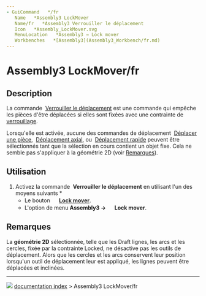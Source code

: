 ```yaml
---
- GuiCommand   */fr
   Name   *Assembly3 LockMover
   Name/fr   *Assembly3 Verrouiller le déplacement
   Icon   *Assembly_LockMover.svg‎‎
   MenuLocation   *Assembly3 → Lock mover
   Workbenches   *[Assembly3](Assembly3_Workbench/fr.md)
---
```


# Assembly3 LockMover/fr

## Description

La commande <img alt="" src=images/Assembly_LockMover.svg  style="width   *24px;"> [Verrouiller le déplacement](Assembly3_LockMover/fr.md) est une commande qui empêche les pièces d\'être déplacées si elles sont fixées avec une contrainte de <img alt="" src=images/Assembly_ConstraintLock.svg  style="width   *16px;"> [verrouillage](Assembly3_ConstraintLock/fr.md).

Lorsqu\'elle est activée, aucune des commandes de déplacement <img alt="" src=images/Assembly_Move.svg  style="width   *16px;"> [Déplacer une pièce](Assembly3_MovePart/fr.md), <img alt="" src=images/Assembly_AxialMove.svg  style="width   *16px;"> [Déplacement axial](Assembly3_AxialMove/fr.md), ou <img alt="" src=images/Assembly_QuickMove.svg  style="width   *16px;"> [Déplacement rapide](Assembly3_QuickMove/fr.md) peuvent être sélectionnés tant que la sélection en cours contient un objet fixe. Cela ne semble pas s\'appliquer à la géométrie 2D (voir [Remarques](#Remarques.md)).

## Utilisation

1.  Activez la commande <img alt="" src=images/Assembly_LockMover.svg  style="width   *16px;"> **Verrouiller le déplacement** en utilisant l\'un des moyens suivants    *
    -   Le bouton **<img src="images/Assembly_LockMover.svg" width=16px> [Lock mover](Assembly3_LockMover/fr.md)**.
    -   L\'option de menu **Assembly3 → <img src="images/Assembly_LockMover.svg" width=16px> Lock mover**.

## Remarques

La **géométrie 2D** sélectionnée, telle que les Draft lignes, les arcs et les cercles, fixée par la contrainte Locked, ne désactive pas les outils de déplacement. Alors que les cercles et les arcs conservent leur position lorsqu\'un outil de déplacement leur est appliqué, les lignes peuvent être déplacées et inclinées.



---
![](images/Right_arrow.png) [documentation index](../README.md) > Assembly3 LockMover/fr
